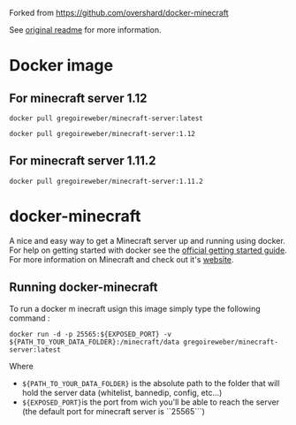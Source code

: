 Forked from https://github.com/overshard/docker-minecraft

See [original readme][0] for more information.

# Docker image

## For minecraft server 1.12
```docker pull gregoireweber/minecraft-server:latest```

```docker pull gregoireweber/minecraft-server:1.12```

## For minecraft server 1.11.2
```docker pull gregoireweber/minecraft-server:1.11.2```

# docker-minecraft

A nice and easy way to get a Minecraft server up and running using docker. For
help on getting started with docker see the [official getting started guide][1].
For more information on Minecraft and check out it's [website][2].

## Running docker-minecraft

To run a docker m inecraft usign this image simply type the following command :

```
docker run -d -p 25565:${EXPOSED_PORT} -v ${PATH_TO_YOUR_DATA_FOLDER}:/minecraft/data gregoireweber/minecraft-server:latest
```

Where

 - ```${PATH_TO_YOUR_DATA_FOLDER}``` is the absolute path to the folder that will hold the server data (whitelist, bannedip, config, etc...)
 - ```${EXPOSED_PORT}```is the port from wich you'll be able to reach the server (the default port for minecraft server is ``25565```)

[0]: https://github.com/overshard/docker-minecraft
[1]: http://www.docker.io/gettingstarted/
[2]: http://minecraft.net/
